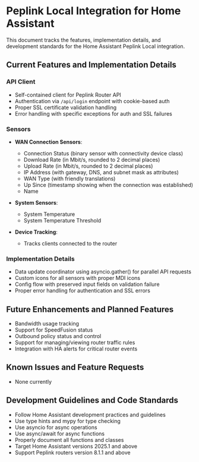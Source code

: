 # Peplink Local Integration for Home Assistant

This document tracks the features, implementation details, and development standards for the Home Assistant Peplink Local integration.

## Current Features and Implementation Details

### API Client
- Self-contained client for Peplink Router API
- Authentication via `/api/login` endpoint with cookie-based auth
- Proper SSL certificate validation handling
- Error handling with specific exceptions for auth and SSL failures

### Sensors
- **WAN Connection Sensors**:
  - Connection Status (binary sensor with connectivity device class)
  - Download Rate (in Mbit/s, rounded to 2 decimal places)
  - Upload Rate (in Mbit/s, rounded to 2 decimal places)
  - IP Address (with gateway, DNS, and subnet mask as attributes)
  - WAN Type (with friendly translations)
  - Up Since (timestamp showing when the connection was established)
  - Name

- **System Sensors**:
  - System Temperature
  - System Temperature Threshold

- **Device Tracking**:
  - Tracks clients connected to the router

### Implementation Details
- Data update coordinator using asyncio.gather() for parallel API requests
- Custom icons for all sensors with proper MDI icons
- Config flow with preserved input fields on validation failure
- Proper error handling for authentication and SSL errors

## Future Enhancements and Planned Features
- Bandwidth usage tracking
- Support for SpeedFusion status
- Outbound policy status and control
- Support for managing/viewing router traffic rules
- Integration with HA alerts for critical router events

## Known Issues and Feature Requests
- None currently

## Development Guidelines and Code Standards
- Follow Home Assistant development practices and guidelines
- Use type hints and mypy for type checking
- Use asyncio for async operations
- Use async/await for async functions
- Properly document all functions and classes
- Target Home Assistant versions 2025.1 and above
- Support Peplink routers version 8.1.1 and above
